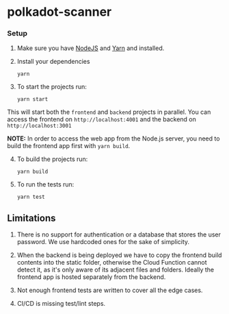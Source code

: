 # polkadot-scanner

### Setup

1. Make sure you have [NodeJS](https://nodejs.org/)  and [Yarn](https://yarnpkg.com/getting-started/install)  and installed.
2. Install your dependencies

    ```
    yarn
    ```

3. To start the projects run:

    ```
    yarn start
    ```
This will start both the `frontend` and `backend` projects in parallel.
You can access the frontend on `http://localhost:4001` and the backend on `http://localhost:3001`


**NOTE:** In order to access the web app from the Node.js server, you need to build the frontend app first with `yarn build`.

4. To build the projects run:
    ```
    yarn build
    ```

5. To run the tests run:
    ```
    yarn test
    ```

## Limitations

1. There is no support for authentication or a database that stores the user password. We use hardcoded ones for the sake of simplicity.


2. When the backend is being deployed we have to copy the frontend build contents into the static folder, otherwise
the Cloud Function cannot detect it, as it's only aware of its adjacent files and folders. Ideally the frontend app is hosted
separately from the backend.


3. Not enough frontend tests are written to cover all the edge cases.


4. CI/CD is missing test/lint steps.

